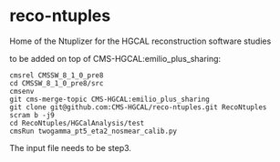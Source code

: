 # reco-ntuples
Home of the Ntuplizer for the HGCAL reconstruction software studies

to be added on top of CMS-HGCAL:emilio_plus_sharing:

```
cmsrel CMSSW_8_1_0_pre8
cd CMSSW_8_1_0_pre8/src
cmsenv
git cms-merge-topic CMS-HGCAL:emilio_plus_sharing
git clone git@github.com:CMS-HGCAL/reco-ntuples.git RecoNtuples
scram b -j9
cd RecoNtuples/HGCalAnalysis/test
cmsRun twogamma_pt5_eta2_nosmear_calib.py
```

The input file needs to be step3.
